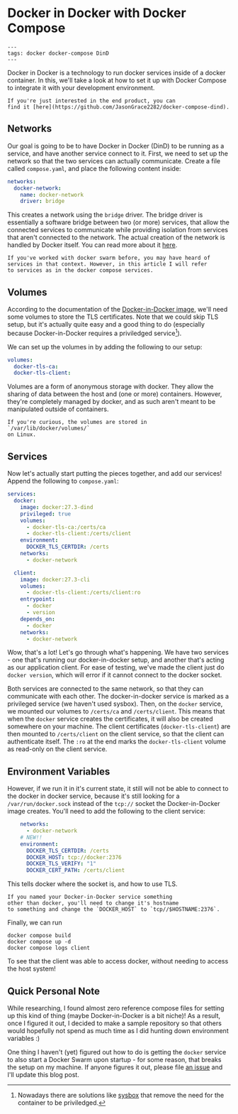 # Docker in Docker with Docker Compose

```{post} December 14, 2024
---
tags: docker docker-compose DinD
---
```

Docker in Docker is a technology to run docker services
inside of a docker container. In this, we'll take a look at
how to set it up with Docker Compose to integrate it with
your development environment.

```{admonition} TL;DR
If you're just interested in the end product, you can
find it [here](https://github.com/JasonGrace2282/docker-compose-dind).
```

## Networks
Our goal is going to be to have Docker in Docker (DinD) to be running
as a service, and have another service connect to it. First, we need
to set up the network so that the two services can actually communicate.
Create a file called `compose.yaml`, and place the following content inside:

```yaml
networks:
  docker-network:
    name: docker-network
    driver: bridge
```
This creates a network using the `bridge` driver. The bridge driver is
essentially a software bridge between two (or more) services, that
allow the connected services to communicate while providing
isolation from services that aren't connected to the network.
The actual creation of the network is handled by Docker itself.
You can read more about it [here](https://docs.docker.com/engine/network/drivers/bridge/).

```{note}
If you've worked with docker swarm before, you may have heard of
services in that context. However, in this article I will refer
to services as in the docker compose services.
```

## Volumes
According to the documentation of the [Docker-in-Docker image](https://hub.docker.com/_/docker),
we'll need some volumes to store the TLS certificates. Note
that we could skip TLS setup, but it's actually quite easy
and a good thing to do (especially because Docker-in-Docker
requires a priviledged service[^1]).

We can set up the volumes in by adding the following to our
setup:

```yaml
volumes:
  docker-tls-ca:
  docker-tls-client:
```
Volumes are a form of anonymous storage with docker.
They allow the sharing of data between the host and (one or more)
containers. However, they're completely managed by docker,
and as such aren't meant to be manipulated outside of containers.

```{note}
If you're curious, the volumes are stored in `/var/lib/docker/volumes/`
on Linux.
```

## Services
Now let's actually start putting the pieces together, and add our services!
Append the following to `compose.yaml`:
```yaml
services:
  docker:
    image: docker:27.3-dind
    privileged: true
    volumes:
      - docker-tls-ca:/certs/ca
      - docker-tls-client:/certs/client
    environment:
      DOCKER_TLS_CERTDIR: /certs
    networks:
      - docker-network

  client:
    image: docker:27.3-cli
    volumes:
      - docker-tls-client:/certs/client:ro
    entrypoint:
      - docker
      - version
    depends_on:
      - docker
    networks:
      - docker-network
```
Wow, that's a lot! Let's go through what's happening.
We have two services - one that's running our docker-in-docker
setup, and another that's acting as our application client.
For ease of testing, we've made the client just do `docker version`,
which will error if it cannot connect to the docker socket.

Both services are connected to the same network, so that they
can communicate with each other. The docker-in-docker service is
marked as a privileged service (we haven't used sysbox). Then,
on the `docker` service, we mounted our volumes to `/certs/ca`
and `/certs/client`. This means that when the `docker` service
creates the certificates, it will also be created somewhere
on your machine. The client certificates (`docker-tls-client`)
are then mounted to `/certs/client` on the client service,
so that the client can authenticate itself. The `:ro` at
the end marks the `docker-tls-client` volume as read-only
on the client service.

## Environment Variables
However, if we run it in it's current state, it still will not be
able to connect to the docker in docker service, because it's
still looking for a `/var/run/docker.sock` instead of the `tcp://`
socket the Docker-in-Docker image creates. You'll need to add
the following to the client service:

```yaml
    networks:
      - docker-network
    # NEW!!
    environment:
      DOCKER_TLS_CERTDIR: /certs
      DOCKER_HOST: tcp://docker:2376
      DOCKER_TLS_VERIFY: "1"
      DOCKER_CERT_PATH: /certs/client
```
This tells docker where the socket is, and how to use TLS.

```{tip}
If you named your Docker-in-Docker service something
other than docker, you'll need to change it's hostname
to something and change the `DOCKER_HOST` to `tcp//$HOSTNAME:2376`.
```

Finally, we can run
```
docker compose build
docker compose up -d
docker compose logs client
```
To see that the client was able to access docker, without needing to
access the host system!

## Quick Personal Note
While researching, I found almost zero reference compose files
for setting up this kind of thing (maybe Docker-in-Docker is a bit niche)!
As a result, once I figured it out, I decided to make a sample repository
so that others would hopefully not spend as much time as I did hunting
down environment variables :)

One thing I haven't (yet) figured out how to do is getting the `docker`
service to also start a Docker Swarm upon startup - for some reason, that
breaks the setup on my machine. If anyone figures it out, please file
[an issue](https://github.com/JasonGrace2282/JasonGrace2282.github.io/issues/new)
and I'll update this blog post.


[^1]: Nowadays there are solutions like [sysbox](https://github.com/nestybox/sysbox)
  that remove the need for the container to be priviledged.
